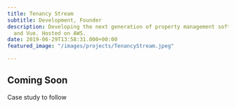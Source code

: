 ```yaml
---
title: Tenancy Stream
subtitle: Development, Founder
description: Developing the next generation of property management software in Laravel
  and Vue. Hosted on AWS.
date: 2019-06-29T13:58:31.000+00:00
featured_image: "/images/projects/TenancyStream.jpeg"

---
```

<h2>Coming Soon</h2>
<p>Case study to follow</p>